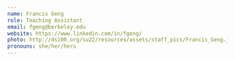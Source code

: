 ```yaml
---
name: Francis Geng
role: Teaching Assistant
email: fgeng@berkeley.edu
website: https://www.linkedin.com/in/fgeng/
photo: http://ds100.org/su22/resources/assets/staff_pics/Francis_Geng.jpg
pronouns: she/her/hers
---
```


